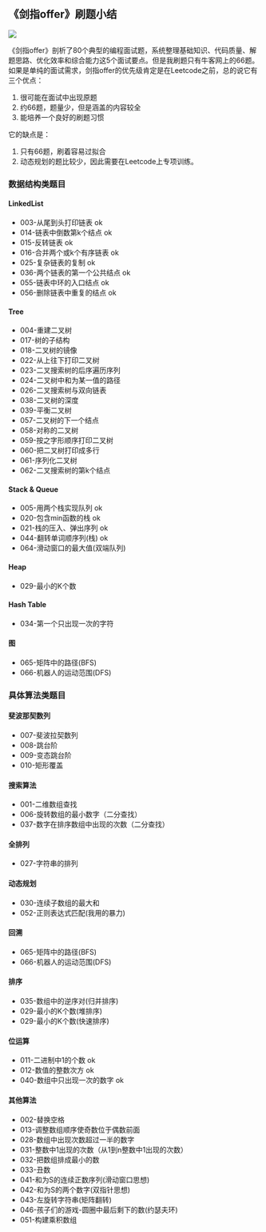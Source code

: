 ## 《剑指offer》刷题小结
![](https://camo.githubusercontent.com/1f038b55904b9a36ae084db09c9e5ce5272c6fb6/68747470733a2f2f616967726f75707a2d313235383238353738372e636f732e61702d7368616e676861692e6d7971636c6f75642e636f6d2f626c6f672f31353439303234353537303635332e6a7067)

《剑指offer》剖析了80个典型的编程面试题，系统整理基础知识、代码质量、解题思路、优化效率和综合能力这5个面试要点。但是我刷题只有牛客网上的66题。
如果是单纯的面试需求，剑指offer的优先级肯定是在Leetcode之前，总的说它有三个优点：
1. 很可能在面试中出现原题
2. 约66题，题量少，但是涵盖的内容较全
3. 能培养一个良好的刷题习惯

它的缺点是：
1. 只有66题，刷着容易过拟合
2. 动态规划的题比较少，因此需要在Leetcode上专项训练。


### 数据结构类题目
#### LinkedList
- 003-从尾到头打印链表 ok
- 014-链表中倒数第k个结点 ok
- 015-反转链表 ok
- 016-合并两个或k个有序链表 ok
- 025-复杂链表的复制 ok
- 036-两个链表的第一个公共结点 ok
- 055-链表中环的入口结点 ok
- 056-删除链表中重复的结点 ok

#### Tree
- 004-重建二叉树
- 017-树的子结构
- 018-二叉树的镜像
- 022-从上往下打印二叉树
- 023-二叉搜索树的后序遍历序列
- 024-二叉树中和为某一值的路径
- 026-二叉搜索树与双向链表
- 038-二叉树的深度
- 039-平衡二叉树
- 057-二叉树的下一个结点
- 058-对称的二叉树
- 059-按之字形顺序打印二叉树
- 060-把二叉树打印成多行
- 061-序列化二叉树
- 062-二叉搜索树的第k个结点

#### Stack & Queue
- 005-用两个栈实现队列 ok
- 020-包含min函数的栈 ok
- 021-栈的压入、弹出序列 ok
- 044-翻转单词顺序列(栈) ok
- 064-滑动窗口的最大值(双端队列)

#### Heap
- 029-最小的K个数

#### Hash Table
- 034-第一个只出现一次的字符

#### 图
- 065-矩阵中的路径(BFS)
- 066-机器人的运动范围(DFS)

### 具体算法类题目
#### 斐波那契数列
- 007-斐波拉契数列
- 008-跳台阶
- 009-变态跳台阶
- 010-矩形覆盖

#### 搜索算法
- 001-二维数组查找
- 006-旋转数组的最小数字（二分查找）
- 037-数字在排序数组中出现的次数（二分查找）

#### 全排列
- 027-字符串的排列

#### 动态规划
- 030-连续子数组的最大和
- 052-正则表达式匹配(我用的暴力)

#### 回溯
- 065-矩阵中的路径(BFS)
- 066-机器人的运动范围(DFS)

#### 排序
- 035-数组中的逆序对(归并排序)
- 029-最小的K个数(堆排序)
- 029-最小的K个数(快速排序)

#### 位运算
- 011-二进制中1的个数 ok
- 012-数值的整数次方 ok
- 040-数组中只出现一次的数字 ok

#### 其他算法
- 002-替换空格
- 013-调整数组顺序使奇数位于偶数前面
- 028-数组中出现次数超过一半的数字
- 031-整数中1出现的次数（从1到n整数中1出现的次数）
- 032-把数组排成最小的数
- 033-丑数
- 041-和为S的连续正数序列(滑动窗口思想)
- 042-和为S的两个数字(双指针思想)
- 043-左旋转字符串(矩阵翻转)
- 046-孩子们的游戏-圆圈中最后剩下的数(约瑟夫环)
- 051-构建乘积数组